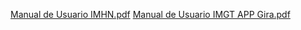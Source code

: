 [Manual de Usuario IMHN.pdf](https://github.com/borisavila539/Gira-App/files/14463180/Manual.de.Usuario.IMHN.pdf)
[Manual de Usuario IMGT APP Gira.pdf](https://github.com/borisavila539/Gira-App/files/14463182/Manual.de.Usuario.IMGT.APP.Gira.pdf)
